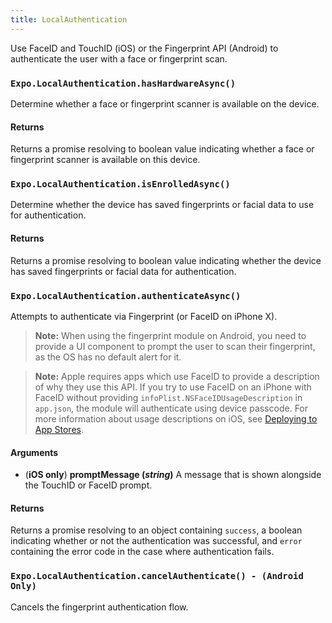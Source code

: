 ```yaml
---
title: LocalAuthentication
---
```


Use FaceID and TouchID (iOS) or the Fingerprint API (Android) to authenticate the user with a face or fingerprint scan.

### `Expo.LocalAuthentication.hasHardwareAsync()`

Determine whether a face or fingerprint scanner is available on the device.

#### Returns

Returns a promise resolving to boolean value indicating whether a face or fingerprint scanner is available on this device.

### `Expo.LocalAuthentication.isEnrolledAsync()`

Determine whether the device has saved fingerprints or facial data to use for authentication.

#### Returns

Returns a promise resolving to boolean value indicating whether the device has saved fingerprints or facial data for authentication.

### `Expo.LocalAuthentication.authenticateAsync()`

Attempts to authenticate via Fingerprint (or FaceID on iPhone X).

> **Note:** When using the fingerprint module on Android, you need to provide a UI component to prompt the user to scan their fingerprint, as the OS has no default alert for it.

> **Note:** Apple requires apps which use FaceID to provide a description of why they use this API. If you try to use FaceID on an iPhone with FaceID without providing `infoPlist.NSFaceIDUsageDescription` in `app.json`, the module will authenticate using device passcode. For more information about usage descriptions on iOS, see [Deploying to App Stores](../distribution/app-stores#system-permissions-dialogs-on-ios).

#### Arguments

- (**iOS only**) **promptMessage (_string_)** A message that is shown alongside the TouchID or FaceID prompt.

#### Returns

Returns a promise resolving to an object containing `success`, a boolean indicating whether or not the authentication was successful, and `error` containing the error code in the case where authentication fails.

### `Expo.LocalAuthentication.cancelAuthenticate() - (Android Only)`

Cancels the fingerprint authentication flow.
